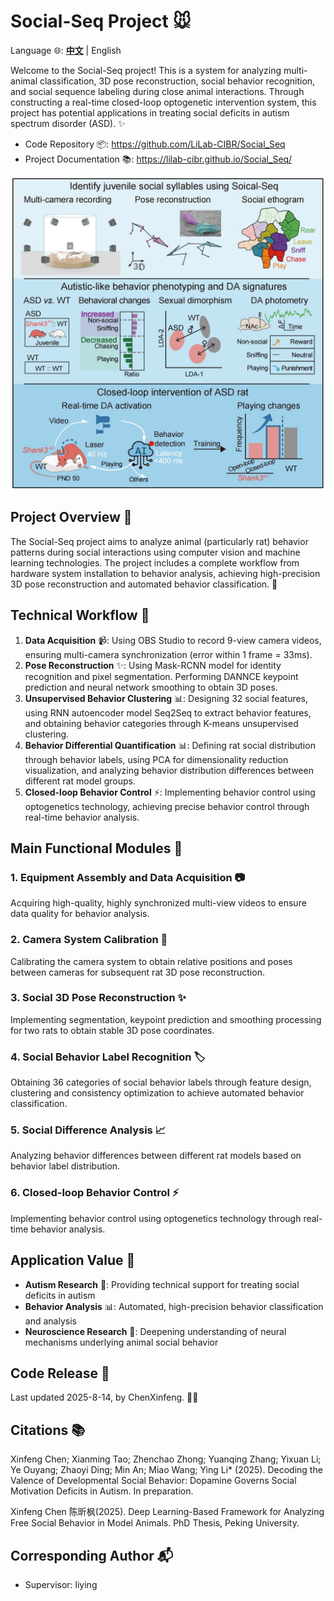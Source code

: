 # Social-Seq Project 🐭

Language 🌐: [**中文**](README_cn.md) | English


Welcome to the Social-Seq project! This is a system for analyzing multi-animal classification, 3D pose reconstruction, social behavior recognition, and social sequence labeling during close animal interactions. Through constructing a real-time closed-loop optogenetic intervention system, this project has potential applications in treating social deficits in autism spectrum disorder (ASD). ✨



- Code Repository 📦: https://github.com/LiLab-CIBR/Social_Seq
- Project Documentation 📚: https://lilab-cibr.github.io/Social_Seq/

<div align="center">
  <img src="docs/assets/images/figure_abstract.jpg" width="500" alt="Abstract Figure">
</div>

## Project Overview 📖

The Social-Seq project aims to analyze animal (particularly rat) behavior patterns during social interactions using computer vision and machine learning technologies. The project includes a complete workflow from hardware system installation to behavior analysis, achieving high-precision 3D pose reconstruction and automated behavior classification. 🤖

## Technical Workflow 📖

1. **Data Acquisition** 📹: Using OBS Studio to record 9-view camera videos, ensuring multi-camera synchronization (error within 1 frame = 33ms).
2. **Pose Reconstruction** ✨: Using Mask-RCNN model for identity recognition and pixel segmentation. Performing DANNCE keypoint prediction and neural network smoothing to obtain 3D poses.
3. **Unsupervised Behavior Clustering** 📊: Designing 32 social features, using RNN autoencoder model Seq2Seq to extract behavior features, and obtaining behavior categories through K-means unsupervised clustering.
4. **Behavior Differential Quantification** 📊: Defining rat social distribution through behavior labels, using PCA for dimensionality reduction visualization, and analyzing behavior distribution differences between different rat model groups.
5. **Closed-loop Behavior Control** ⚡️: Implementing behavior control using optogenetics technology, achieving precise behavior control through real-time behavior analysis.

## Main Functional Modules 🧩

### 1. Equipment Assembly and Data Acquisition 📷
Acquiring high-quality, highly synchronized multi-view videos to ensure data quality for behavior analysis.

### 2. Camera System Calibration 📐
Calibrating the camera system to obtain relative positions and poses between cameras for subsequent rat 3D pose reconstruction.

### 3. Social 3D Pose Reconstruction ✨
Implementing segmentation, keypoint prediction and smoothing processing for two rats to obtain stable 3D pose coordinates.

### 4. Social Behavior Label Recognition 🏷️
Obtaining 36 categories of social behavior labels through feature design, clustering and consistency optimization to achieve automated behavior classification.

### 5. Social Difference Analysis 📈
Analyzing behavior differences between different rat models based on behavior label distribution.

### 6. Closed-loop Behavior Control ⚡️
Implementing behavior control using optogenetics technology through real-time behavior analysis.

## Application Value 💎

- **Autism Research** 👶: Providing technical support for treating social deficits in autism
- **Behavior Analysis** 📊: Automated, high-precision behavior classification and analysis
- **Neuroscience Research** 🧠: Deepening understanding of neural mechanisms underlying animal social behavior

## Code Release 📅
Last updated 2025-8-14, by ChenXinfeng. 👨‍💻

## Citations 📚
Xinfeng Chen; Xianming Tao; Zhenchao Zhong; Yuanqing Zhang; Yixuan Li; Ye Ouyang; Zhaoyi Ding; Min An; Miao Wang; Ying Li* (2025). Decoding the Valence of Developmental Social Behavior: Dopamine Governs Social Motivation Deficits in Autism. In preparation.

Xinfeng Chen 陈昕枫(2025). Deep Learning-Based Framework for Analyzing Free Social Behavior in Model Animals. PhD Thesis, Peking University.

## Corresponding Author 📬
- Supervisor: liying